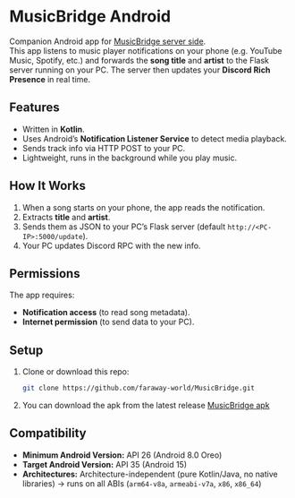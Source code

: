 # MusicBridge Android

Companion Android app for [MusicBridge server side](https://github.com/faraway-world/Musicbridge-server-side).  
This app listens to music player notifications on your phone (e.g. YouTube Music, Spotify, etc.) and forwards the **song title** and **artist** to the Flask server running on your PC. The server then updates your **Discord Rich Presence** in real time.

## Features
- Written in **Kotlin**.  
- Uses Android’s **Notification Listener Service** to detect media playback.  
- Sends track info via HTTP POST to your PC.  
- Lightweight, runs in the background while you play music.  

## How It Works
1. When a song starts on your phone, the app reads the notification.  
2. Extracts **title** and **artist**.  
3. Sends them as JSON to your PC’s Flask server (default `http://<PC-IP>:5000/update`).  
4. Your PC updates Discord RPC with the new info.  

## Permissions
The app requires:
- **Notification access** (to read song metadata).  
- **Internet permission** (to send data to your PC).  

## Setup
1. Clone or download this repo:
   ```bash
   git clone https://github.com/faraway-world/MusicBridge.git
2. You can download the apk from the latest release [MusicBridge apk](https://github.com/faraway-world/MusicBridge/releases/tag/v0.1)

## Compatibility

- **Minimum Android Version:** API 26 (Android 8.0 Oreo)  
- **Target Android Version:** API 35 (Android 15)  
- **Architectures:** Architecture-independent (pure Kotlin/Java, no native libraries) → runs on all ABIs (`arm64-v8a`, `armeabi-v7a`, `x86`, `x86_64`)
